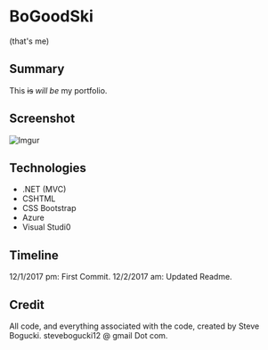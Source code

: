 # BoGoodSki
(that's me)

## Summary

This ~~is~~ *will be* my portfolio.  

## Screenshot

![Imgur](https://i.imgur.com/FQJYlnn.png)

## Technologies

+ .NET (MVC)
+ CSHTML
+ CSS Bootstrap
+ Azure 
+ Visual Studi0

## Timeline

12/1/2017 pm: First Commit.
12/2/2017 am: Updated Readme.

## Credit

All code, and everything associated with the code, created by Steve Bogucki. stevebogucki12 @ gmail Dot com. 
